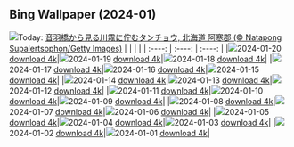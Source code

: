 ## Bing Wallpaper (2024-01)
![](https://global.bing.com/th?id=OHR.Daikan2024_JA-JP9341510234_UHD.jpg&w=1000)Today: [音羽橋から見る川霧に佇むタンチョウ, 北海道 阿寒郡 (© Natapong Supalertsophon/Getty Images)](https://global.bing.com/th?id=OHR.Daikan2024_JA-JP9341510234_UHD.jpg)
|      |      |      |
| :----: | :----: | :----: |
|![](https://global.bing.com/th?id=OHR.Daikan2024_JA-JP9341510234_UHD.jpg&pid=hp&w=384&h=216&rs=1&c=4)2024-01-20 [download 4k](https://global.bing.com/th?id=OHR.Daikan2024_JA-JP9341510234_UHD.jpg)|![](https://global.bing.com/th?id=OHR.PlitviceWinter_JA-JP1926981970_UHD.jpg&pid=hp&w=384&h=216&rs=1&c=4)2024-01-19 [download 4k](https://global.bing.com/th?id=OHR.PlitviceWinter_JA-JP1926981970_UHD.jpg)|![](https://global.bing.com/th?id=OHR.ParisBridge_JA-JP7502194315_UHD.jpg&pid=hp&w=384&h=216&rs=1&c=4)2024-01-18 [download 4k](https://global.bing.com/th?id=OHR.ParisBridge_JA-JP7502194315_UHD.jpg)|
|![](https://global.bing.com/th?id=OHR.SleepyWolf_JA-JP7170122030_UHD.jpg&pid=hp&w=384&h=216&rs=1&c=4)2024-01-17 [download 4k](https://global.bing.com/th?id=OHR.SleepyWolf_JA-JP7170122030_UHD.jpg)|![](https://global.bing.com/th?id=OHR.LakeLouise_JA-JP5881267112_UHD.jpg&pid=hp&w=384&h=216&rs=1&c=4)2024-01-16 [download 4k](https://global.bing.com/th?id=OHR.LakeLouise_JA-JP5881267112_UHD.jpg)|![](https://global.bing.com/th?id=OHR.HanaHighway_JA-JP5594909770_UHD.jpg&pid=hp&w=384&h=216&rs=1&c=4)2024-01-15 [download 4k](https://global.bing.com/th?id=OHR.HanaHighway_JA-JP5594909770_UHD.jpg)|
|![](https://global.bing.com/th?id=OHR.HokkaidoSwans_JA-JP3605792409_UHD.jpg&pid=hp&w=384&h=216&rs=1&c=4)2024-01-14 [download 4k](https://global.bing.com/th?id=OHR.HokkaidoSwans_JA-JP3605792409_UHD.jpg)|![](https://global.bing.com/th?id=OHR.Daruma2024_JA-JP9897104150_UHD.jpg&pid=hp&w=384&h=216&rs=1&c=4)2024-01-13 [download 4k](https://global.bing.com/th?id=OHR.Daruma2024_JA-JP9897104150_UHD.jpg)|![](https://global.bing.com/th?id=OHR.BukhansanSeoul_JA-JP1162904036_UHD.jpg&pid=hp&w=384&h=216&rs=1&c=4)2024-01-12 [download 4k](https://global.bing.com/th?id=OHR.BukhansanSeoul_JA-JP1162904036_UHD.jpg)|
|![](https://global.bing.com/th?id=OHR.LynxSnow_JA-JP2676099304_UHD.jpg&pid=hp&w=384&h=216&rs=1&c=4)2024-01-11 [download 4k](https://global.bing.com/th?id=OHR.LynxSnow_JA-JP2676099304_UHD.jpg)|![](https://global.bing.com/th?id=OHR.MilopotamosStairs_JA-JP2627387814_UHD.jpg&pid=hp&w=384&h=216&rs=1&c=4)2024-01-10 [download 4k](https://global.bing.com/th?id=OHR.MilopotamosStairs_JA-JP2627387814_UHD.jpg)|![](https://global.bing.com/th?id=OHR.BalloonDay_JA-JP2573832501_UHD.jpg&pid=hp&w=384&h=216&rs=1&c=4)2024-01-09 [download 4k](https://global.bing.com/th?id=OHR.BalloonDay_JA-JP2573832501_UHD.jpg)|
|![](https://global.bing.com/th?id=OHR.BerninaPass_JA-JP7712918425_UHD.jpg&pid=hp&w=384&h=216&rs=1&c=4)2024-01-08 [download 4k](https://global.bing.com/th?id=OHR.BerninaPass_JA-JP7712918425_UHD.jpg)|![](https://global.bing.com/th?id=OHR.DevilsMarbles_JA-JP2428291852_UHD.jpg&pid=hp&w=384&h=216&rs=1&c=4)2024-01-07 [download 4k](https://global.bing.com/th?id=OHR.DevilsMarbles_JA-JP2428291852_UHD.jpg)|![](https://global.bing.com/th?id=OHR.CrabappleChaffinch_JA-JP2354093241_UHD.jpg&pid=hp&w=384&h=216&rs=1&c=4)2024-01-06 [download 4k](https://global.bing.com/th?id=OHR.CrabappleChaffinch_JA-JP2354093241_UHD.jpg)|
|![](https://global.bing.com/th?id=OHR.HarbinFestival_JA-JP2258801493_UHD.jpg&pid=hp&w=384&h=216&rs=1&c=4)2024-01-05 [download 4k](https://global.bing.com/th?id=OHR.HarbinFestival_JA-JP2258801493_UHD.jpg)|![](https://global.bing.com/th?id=OHR.GoldenGateLight_JA-JP2205373586_UHD.jpg&pid=hp&w=384&h=216&rs=1&c=4)2024-01-04 [download 4k](https://global.bing.com/th?id=OHR.GoldenGateLight_JA-JP2205373586_UHD.jpg)|![](https://global.bing.com/th?id=OHR.BodleianCeiling_JA-JP1889636385_UHD.jpg&pid=hp&w=384&h=216&rs=1&c=4)2024-01-03 [download 4k](https://global.bing.com/th?id=OHR.BodleianCeiling_JA-JP1889636385_UHD.jpg)|
|![](https://global.bing.com/th?id=OHR.BhutanSolstice_JA-JP1805849873_UHD.jpg&pid=hp&w=384&h=216&rs=1&c=4)2024-01-02 [download 4k](https://global.bing.com/th?id=OHR.BhutanSolstice_JA-JP1805849873_UHD.jpg)|![](https://global.bing.com/th?id=OHR.Sunrise2024_JA-JP1927003758_UHD.jpg&pid=hp&w=384&h=216&rs=1&c=4)2024-01-01 [download 4k](https://global.bing.com/th?id=OHR.Sunrise2024_JA-JP1927003758_UHD.jpg)|